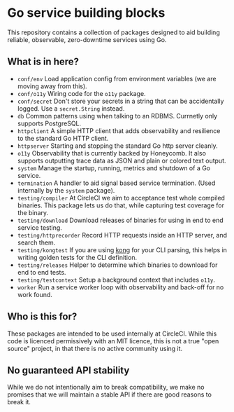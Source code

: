 # Go service building blocks
This repository contains a collection of packages designed to aid building
reliable, observable, zero-downtime services using Go.

## What is in here?
- `conf/env` Load application config from environment variables (we are moving away from this).
- `conf/o11y` Wiring code for the `o11y` package.
- `conf/secret` Don't store your secrets in a string that can be accidentally logged.
  Use a `secret.String` instead.
- `db` Common patterns using when talking to an RDBMS. Currnetly only supports PostgreSQL.
- `httpclient` A simple HTTP client that adds observability and resilience to the standard
  Go HTTP client.
- `httpserver` Starting and stopping the standard Go http server cleanly.
- `o11y` Observability that is currently backed by Honeycomb. It also supports outputting
  trace data as JSON and plain or colored text output.
- `system` Manage the startup, running, metrics and shutdown of a Go service.
- `termination` A handler to aid signal based service termination. (Used internally by
  the `system` package).
- `testing/compiler` At CircleCI we aim to acceptance test whole compiled binaries. This
  package lets us do that, while capturing test coverage for the binary.
- `testing/download` Download releases of binaries for using in end to end service testing.
- `testing/httprecorder` Record HTTP requests inside an HTTP server, and search them.
- `testing/kongtest` If you are using [kong](https://github.com/alecthomas/kong) for your
  CLI parsing, this helps in writing golden tests for the CLI definition.
- `testing/releases` Helper to determine which binaries to download for end to end tests.
- `testing/testcontext` Setup a background context that includes `o11y`.
- `worker` Run a service worker loop with observability and back-off for no work found.

## Who is this for?
These packages are intended to be used internally at CircleCI. While this code is licenced
permissively with an MIT licence, this is not a true "open source" project, in that there is
no active community using it. 

## No guaranteed API stability
While we do not intentionally aim to break compatibility, we make no promises that we will
maintain a stable API if there are good reasons to break it.
